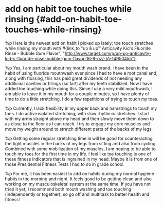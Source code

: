 # add on habit toe touches while rinsing {#add-on-habit-toe-touches-while-rinsing}
%p
  Here is the newest add on habit I picked up lately: toe touch
  stretches while rinsing my mouth with
  #{link_to "up & up™ Anticavity Kid's Fluoride Rinse - Bubble Gum Flavor", "http://www.target.com/p/up-up-anticavity-kid-s-fluoride-rinse-bubble-gum-flavor-16-9-oz/-/A-14950455"}.

%p
  Yes, I am particular about my mouth wash brand. I have been in the
  habit of using fluoride mouthwash ever since I had to have a root
  canal and, along with flossing, this has paid great dividends of not
  needing any additional cavities or fillings (so far!) after my teeth
  stabilized. Now I have added toe touching while doing this. Since I
  use a very mild mouthwash, I am able to leave it in my mouth for a
  couple minutes, so I have plenty of time to do a little stretching. I
  do a few repetitions of trying to touch my toes.

%p
  Currently, I lack flexibility in my upper back and hamstrings to touch
  my toes. I do active isolated stretching, with slow rhythmic
  stretches. I start with my arms straight above my head and then slowly
  move them down to as close to the floor as I can reach. I try to
  engage my core muscles and move my weight around to stretch different
  parts of the backs of my legs.

%p
  Getting some regular stretching time in will be good for counteracting
  the tight muscles in the backs of my legs from sitting and also from
  cycling. Combined with some mobilization of my muscles, I am hoping to
  be able to touch my toes for the first time in my life. I feel like
  toe touching is one of these fitness indicators that is ingrained in
  my head. Maybe it is from one of those Presidential Fitness Tests I
  had to do in grade school.

%p
  For me, it has been easiest to add on habits during my normal hygiene
  habits in the morning and night. It feels good to be getting clean and
  also working on my musculoskeletal system at the same time. If you
  have not tried it yet, I recommend both mouth washing and toe touching
  (independently or together), so go off and multitask to better health
  and fitness!
